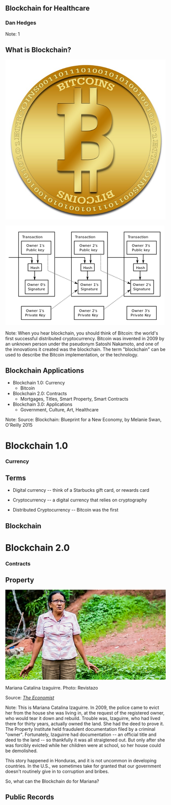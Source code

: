 ## Blockchain for Healthcare

### Dan Hedges

Note: 1



## What is Blockchain?

![Bitcoin Logo](./images/bitcoin.jpg)
<!-- .element  class="fragment" height="35%" -->

![Blockchain Imagined](./images/blockchain.svg.png)
<!-- .element  class="fragment" height="35%" -->

Note: When you hear blockchain, you should think of Bitcoin: the world's first
successful distributed cryptocurrency.  Bitcoin was invented in 2009 by an
unknown person under the pseudonym Satoshi Nakamoto, and one of the innovations
it created was the blockchain.  The term "blockchain" can be used to describe
the Bitcoin implementation, or the  technology.  




## Blockchain Applications

- Blockchain 1.0: Currency <!-- .element  class="fragment" height="35%" -->
    - Bitcoin <!-- .element  class="fragment" height="35%" -->
- Blockchain 2.0: Contracts <!-- .element  class="fragment" height="35%" -->
    - Mortgages, Titles, Smart Property, Smart Contracts
- Blockchain 3.0: Applications <!-- .element  class="fragment" height="35%" -->
    - Government, Culture, Art, Healthcare

Note:
Source: Blockchain: Blueprint for a New Economy, by Melanie Swan, O'Reilly 2015



# Blockchain 1.0
### Currency


## Terms

- Digital currency -- think of a Starbucks gift card, or rewards card
<!-- .element  class="fragment" height="35%" -->
- Cryptocurrency -- a digital currency that relies on cryptography
<!-- .element  class="fragment" height="35%" -->
- Distributed Cryptocurrency -- Bitcoin was the first
<!-- .element  class="fragment" height="35%" -->


## Blockchain



# Blockchain 2.0
### Contracts


## Property

![Mariana Catalina Izaguirre](./images/Catalina_Villanueva_Alcaldia.jpg "Mariana Catalina Izaguirre. // Photo: Revistazo")

Mariana Catalina Izaguirre. Photo: Revistazo

Source: [*The Economist*](http://www.economist.com/news/briefing/21677228-technology-behind-bitcoin-lets-people-who-do-not-know-or-trust-each-other-build-dependable)

Note:
This is Mariana Catalina Izaguirre.  In 2009, the police came to evict her from
the house she was living in, at the request of the registered owner, who would
tear it down and rebuild.  Trouble was, Izaguirre, who had lived there for
thirty years, actually owned the land.  She had the deed to prove it.  The
Property Institute held fraudulent documentation filed by a criminal "owner".
Fortunately, Izaguirre had documentation -- an official title and deed to the
land -- so thankfully it was all straigtened out.  But only after she was
forcibly evicted while her children were at school, so her house could be
demolished.

This story happened in Honduras, and it is not uncommon in developing countries.
In the U.S., we sometimes take for granted that our government doesn't
routinely give in to corruption and bribes.

So, what can the Blockchain do for Mariana?


## Public Records
